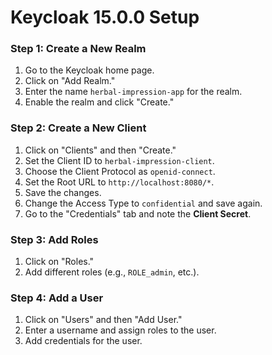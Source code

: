 # Keycloak 15.0.0 Setup

### Step 1: Create a New Realm
1. Go to the Keycloak home page.
2. Click on "Add Realm."
3. Enter the name `herbal-impression-app` for the realm.
4. Enable the realm and click "Create."

### Step 2: Create a New Client
1. Click on "Clients" and then "Create."
2. Set the Client ID to `herbal-impression-client`.
3. Choose the Client Protocol as `openid-connect`.
4. Set the Root URL to `http://localhost:8080/*`.
5. Save the changes.
6. Change the Access Type to `confidential` and save again.
7. Go to the "Credentials" tab and note the **Client Secret**.

### Step 3: Add Roles
1. Click on "Roles."
2. Add different roles (e.g., `ROLE_admin`, etc.).

### Step 4: Add a User
1. Click on "Users" and then "Add User."
2. Enter a username and assign roles to the user.
3. Add credentials for the user.
